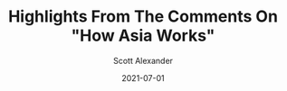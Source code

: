 ---
layout: podcast
title: "Highlights From The Comments On \"How Asia Works\""
author: Scott Alexander
description: https://astralcodexten.substack.com/p/highlights-from-the-comments-on-how
date: 2021-07-01
length: 6521220
duration: 1630
guid: highlights-from-the-comments-on-how
---